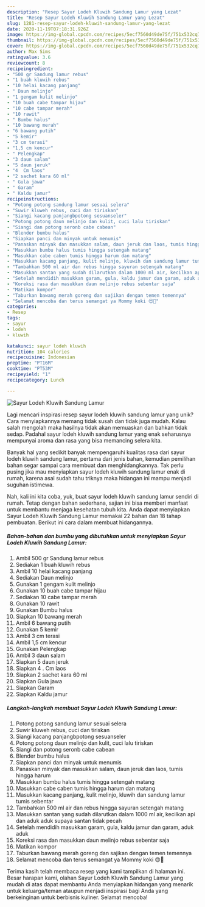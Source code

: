 ```yaml
---
description: "Resep Sayur Lodeh Kluwih Sandung Lamur yang Lezat"
title: "Resep Sayur Lodeh Kluwih Sandung Lamur yang Lezat"
slug: 1281-resep-sayur-lodeh-kluwih-sandung-lamur-yang-lezat
date: 2020-11-19T07:18:31.926Z
image: https://img-global.cpcdn.com/recipes/5ecf7560d49de75f/751x532cq70/sayur-lodeh-kluwih-sandung-lamur-foto-resep-utama.jpg
thumbnail: https://img-global.cpcdn.com/recipes/5ecf7560d49de75f/751x532cq70/sayur-lodeh-kluwih-sandung-lamur-foto-resep-utama.jpg
cover: https://img-global.cpcdn.com/recipes/5ecf7560d49de75f/751x532cq70/sayur-lodeh-kluwih-sandung-lamur-foto-resep-utama.jpg
author: Max Sims
ratingvalue: 3.6
reviewcount: 8
recipeingredient:
- "500 gr Sandung lamur rebus"
- "1 buah kluwih rebus"
- "10 helai kacang panjang"
- " Daun melinjo"
- "1 gengam kulit melinjo"
- "10 buah cabe tampar hijau"
- "10 cabe tampar merah"
- "10 rawit"
- " Bumbu halus"
- "10 bawang merah"
- "6 bawang putih"
- "5 kemir"
- "3 cm terasi"
- "1,5 cm kencur"
- " Pelengkap"
- "3 daun salam"
- "5 daun jeruk"
- "4  Cm laos"
- "2 sachet kara 60 ml"
- " Gula jawa"
- " Garam"
- " Kaldu jamur"
recipeinstructions:
- "Potong potong sandung lamur sesuai selera"
- "Suwir kluweh rebus, cuci dan tiriskan"
- "Siangi kacang panjangbpotong sesuanseler"
- "Potong potong daun melinjo dan kulit, cuci lalu tiriskan"
- "Siangi dan potong seronb cabe cabean"
- "Blender bumbu halus"
- "Siapkan panci dan minyak untuk menumis"
- "Panaskan minyak dan masukkan salam, daun jeruk dan laos, tumis hingga harum"
- "Masukkan bumbu halus tumis hingga setengah matang"
- "Masukkan cabe caben tumis hingga harum dan matang"
- "Masukkan kacang panjang, kulit melinjo, kluwih dan sandung lamur tumis sebentar"
- "Tambahkan 500 ml air dan rebus hingga sayuran setengah matang"
- "Masukkan santan yang sudah dilarutkan dalam 1000 ml air, kecilkan api dan aduk aduk supaya santan tidak pecah"
- "Setelah mendidih masukkan garam, gula, kaldu jamur dan garam, aduk aduk"
- "Koreksi rasa dan masukkan daun melinjo rebus sebentar saja"
- "Matikan kompor"
- "Taburkan bawang merah goreng dan sajikan dengan temen temennya"
- "Selamat mencoba dan terus semangat ya Mommy koki 😍🙏"
categories:
- Resep
tags:
- sayur
- lodeh
- kluwih

katakunci: sayur lodeh kluwih 
nutrition: 104 calories
recipecuisine: Indonesian
preptime: "PT16M"
cooktime: "PT53M"
recipeyield: "1"
recipecategory: Lunch

---
```



![Sayur Lodeh Kluwih Sandung Lamur](https://img-global.cpcdn.com/recipes/5ecf7560d49de75f/751x532cq70/sayur-lodeh-kluwih-sandung-lamur-foto-resep-utama.jpg)

Lagi mencari inspirasi resep sayur lodeh kluwih sandung lamur yang unik? Cara menyiapkannya memang tidak susah dan tidak juga mudah. Kalau salah mengolah maka hasilnya tidak akan memuaskan dan bahkan tidak sedap. Padahal sayur lodeh kluwih sandung lamur yang enak seharusnya mempunyai aroma dan rasa yang bisa memancing selera kita.



Banyak hal yang sedikit banyak mempengaruhi kualitas rasa dari sayur lodeh kluwih sandung lamur, pertama dari jenis bahan, kemudian pemilihan bahan segar sampai cara membuat dan menghidangkannya. Tak perlu pusing jika mau menyiapkan sayur lodeh kluwih sandung lamur enak di rumah, karena asal sudah tahu triknya maka hidangan ini mampu menjadi suguhan istimewa.


Nah, kali ini kita coba, yuk, buat sayur lodeh kluwih sandung lamur sendiri di rumah. Tetap dengan bahan sederhana, sajian ini bisa memberi manfaat untuk membantu menjaga kesehatan tubuh kita. Anda dapat menyiapkan Sayur Lodeh Kluwih Sandung Lamur memakai 22 bahan dan 18 tahap pembuatan. Berikut ini cara dalam membuat hidangannya.

<!--inarticleads1-->

##### Bahan-bahan dan bumbu yang dibutuhkan untuk menyiapkan Sayur Lodeh Kluwih Sandung Lamur:

1. Ambil 500 gr Sandung lamur rebus
1. Sediakan 1 buah kluwih rebus
1. Ambil 10 helai kacang panjang
1. Sediakan  Daun melinjo
1. Gunakan 1 gengam kulit melinjo
1. Gunakan 10 buah cabe tampar hijau
1. Sediakan 10 cabe tampar merah
1. Gunakan 10 rawit
1. Gunakan  Bumbu halus
1. Siapkan 10 bawang merah
1. Ambil 6 bawang putih
1. Gunakan 5 kemir
1. Ambil 3 cm terasi
1. Ambil 1,5 cm kencur
1. Gunakan  Pelengkap
1. Ambil 3 daun salam
1. Siapkan 5 daun jeruk
1. Siapkan 4 . Cm laos
1. Siapkan 2 sachet kara 60 ml
1. Siapkan  Gula jawa
1. Siapkan  Garam
1. Siapkan  Kaldu jamur




<!--inarticleads2-->

##### Langkah-langkah membuat Sayur Lodeh Kluwih Sandung Lamur:

1. Potong potong sandung lamur sesuai selera
1. Suwir kluweh rebus, cuci dan tiriskan
1. Siangi kacang panjangbpotong sesuanseler
1. Potong potong daun melinjo dan kulit, cuci lalu tiriskan
1. Siangi dan potong seronb cabe cabean
1. Blender bumbu halus
1. Siapkan panci dan minyak untuk menumis
1. Panaskan minyak dan masukkan salam, daun jeruk dan laos, tumis hingga harum
1. Masukkan bumbu halus tumis hingga setengah matang
1. Masukkan cabe caben tumis hingga harum dan matang
1. Masukkan kacang panjang, kulit melinjo, kluwih dan sandung lamur tumis sebentar
1. Tambahkan 500 ml air dan rebus hingga sayuran setengah matang
1. Masukkan santan yang sudah dilarutkan dalam 1000 ml air, kecilkan api dan aduk aduk supaya santan tidak pecah
1. Setelah mendidih masukkan garam, gula, kaldu jamur dan garam, aduk aduk
1. Koreksi rasa dan masukkan daun melinjo rebus sebentar saja
1. Matikan kompor
1. Taburkan bawang merah goreng dan sajikan dengan temen temennya
1. Selamat mencoba dan terus semangat ya Mommy koki 😍🙏




Terima kasih telah membaca resep yang kami tampilkan di halaman ini. Besar harapan kami, olahan Sayur Lodeh Kluwih Sandung Lamur yang mudah di atas dapat membantu Anda menyiapkan hidangan yang menarik untuk keluarga/teman ataupun menjadi inspirasi bagi Anda yang berkeinginan untuk berbisnis kuliner. Selamat mencoba!
